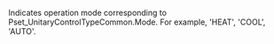 ﻿Indicates operation mode corresponding to Pset_UnitaryControlTypeCommon.Mode.  For example, 'HEAT', 'COOL', 'AUTO'.
